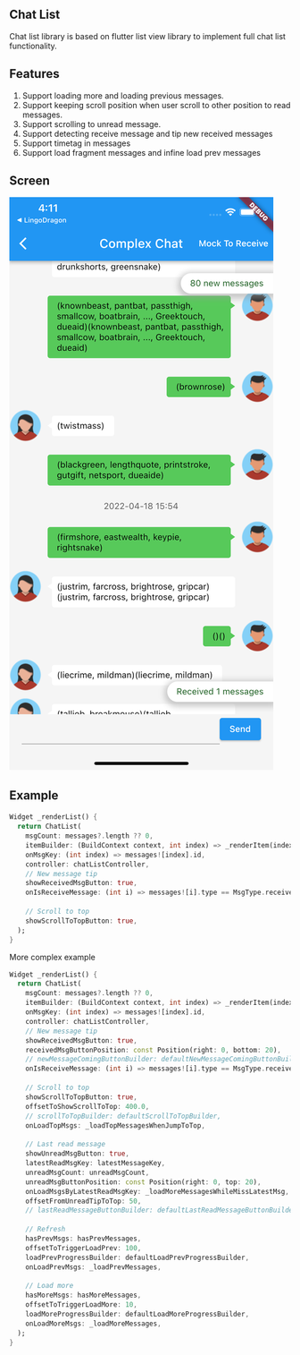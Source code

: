 ## Chat List

Chat list library is based on flutter list view library to implement full chat list functionality.

## Features

1. Support loading more and loading previous messages.
2. Support keeping scroll position when user scroll to other position to read messages.  
3. Support scrolling to unread message.
4. Support detecting receive message and tip new received messages
5. Support timetag in messages
6. Support load fragment messages and infine load prev messages

## Screen
![](screen/message.png)

## Example
```dart
Widget _renderList() {
  return ChatList(
    msgCount: messages?.length ?? 0,
    itemBuilder: (BuildContext context, int index) => _renderItem(index),
    onMsgKey: (int index) => messages![index].id,
    controller: chatListController,
    // New message tip
    showReceivedMsgButton: true,
    onIsReceiveMessage: (int i) => messages![i].type == MsgType.receive,

    // Scroll to top
    showScrollToTopButton: true,
  );
}
```
More complex example
```dart
Widget _renderList() {
  return ChatList(
    msgCount: messages?.length ?? 0,
    itemBuilder: (BuildContext context, int index) => _renderItem(index),
    onMsgKey: (int index) => messages![index].id,
    controller: chatListController,
    // New message tip
    showReceivedMsgButton: true,
    receivedMsgButtonPosition: const Position(right: 0, bottom: 20),
    // newMessageComingButtonBuilder: defaultNewMessageComingButtonBuilder,
    onIsReceiveMessage: (int i) => messages![i].type == MsgType.receive,

    // Scroll to top
    showScrollToTopButton: true,
    offsetToShowScrollToTop: 400.0,
    // scrollToTopBuilder: defaultScrollToTopBuilder,
    onLoadTopMsgs: _loadTopMessagesWhenJumpToTop,

    // Last read message
    showUnreadMsgButton: true,
    latestReadMsgKey: latestMessageKey,
    unreadMsgCount: unreadMsgCount,
    unreadMsgButtonPosition: const Position(right: 0, top: 20),
    onLoadMsgsByLatestReadMsgKey: _loadMoreMessagesWhileMissLatestMsg,
    offsetFromUnreadTipToTop: 50,
    // lastReadMessageButtonBuilder: defaultLastReadMessageButtonBuilder,

    // Refresh
    hasPrevMsgs: hasPrevMessages,
    offsetToTriggerLoadPrev: 100,
    loadPrevProgressBuilder: defaultLoadPrevProgressBuilder,
    onLoadPrevMsgs: _loadPrevMessages,

    // Load more
    hasMoreMsgs: hasMoreMessages,
    offsetToTriggerLoadMore: 10,
    loadMoreProgressBuilder: defaultLoadMoreProgressBuilder,
    onLoadMoreMsgs: _loadMoreMessages,
  );
}
```